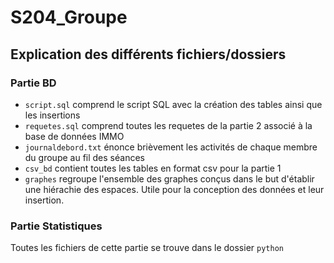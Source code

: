 # S204_Groupe
## Explication des différents fichiers/dossiers
### Partie BD
- `script.sql` comprend le script SQL avec la création des tables ainsi que les insertions
- `requetes.sql` comprend toutes les requetes de la partie 2 associé à la base de données IMMO
- `journaldebord.txt` énonce brièvement les activités de chaque membre du groupe au fil des séances
- `csv_bd` contient toutes les tables en format csv pour la partie 1
- `graphes` regroupe l'ensemble des graphes conçus dans le but d'établir une hiérachie des espaces. Utile pour la conception des données et leur insertion.
### Partie Statistiques
Toutes les fichiers de cette partie se trouve dans le dossier `python`
